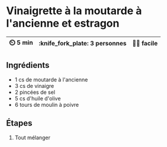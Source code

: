 # Vinaigrette à la moutarde à l'ancienne et estragon

<!-- ![](https://via.placeholder.com/1280x480) -->

| :timer_clock: 5 min | :knife_fork_plate: 3 personnes | :cook: facile |
| :-----------------: | :----------------------------: | :-----------: |

## Ingrédients

- 1 cs de moutarde à l'ancienne
- 3 cs de vinaigre
- 2 pincées de sel
- 5 cs d'huile d'olive
- 6 tours de moulin à poivre

## Étapes

1. Tout mélanger
